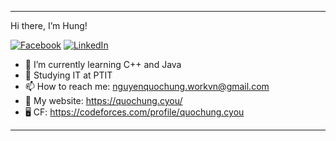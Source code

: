 
---

Hi there, I’m Hung!


[![Facebook](https://img.shields.io/badge/Facebook-%231877F2.svg?logo=Facebook&logoColor=white)](https://facebook.com/quochung.cyouvn) [![LinkedIn](https://img.shields.io/badge/LinkedIn-%230077B5.svg?logo=linkedin&logoColor=white)](https://linkedin.com/in/quochungcyou) 

- 🌱 I’m currently learning C++ and Java 
- 🔭 Studying IT at PTIT
- 📫 How to reach me: nguyenquochung.workvn@gmail.com
- 🔗 My website: https://quochung.cyou/
- 🖥️ CF: https://codeforces.com/profile/quochung.cyou

---
